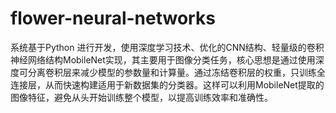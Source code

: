 # flower-neural-networks
系统基于Python 进行开发，使用深度学习技术、优化的CNN结构、轻量级的卷积神经网络结构MobileNet实现，其主要用于图像分类任务，核心思想是通过使用深度可分离卷积层来减少模型的参数量和计算量。通过冻结卷积层的权重，只训练全连接层，从而快速构建适用于新数据集的分类器。这样可以利用MobileNet提取的图像特征，避免从头开始训练整个模型，以提高训练效率和准确性。
